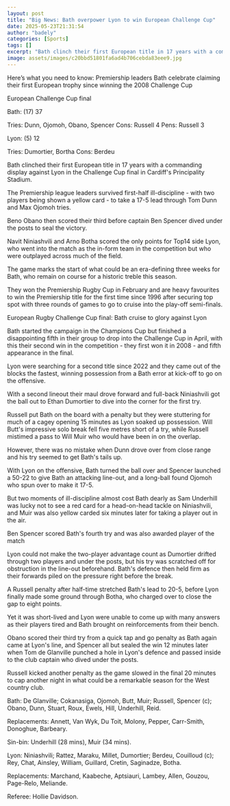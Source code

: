 ```yaml
---
layout: post
title: "Big News: Bath overpower Lyon to win European Challenge Cup"
date: 2025-05-23T21:31:54
author: "badely"
categories: [Sports]
tags: []
excerpt: "Bath clinch their first European title in 17 years with a commanding display against Lyon in the Challenge Cup final."
image: assets/images/c20bbd51801fa6ad4b706cebda83eee9.jpg
---
```


Here’s what you need to know: Premiership leaders Bath celebrate claiming their first European trophy since winning the 2008 Challenge Cup

European Challenge Cup final

Bath: (17) 37

Tries: Dunn, Ojomoh, Obano, Spencer Cons: Russell 4 Pens: Russell 3

Lyon: (5) 12

Tries: Dumortier, Bortha Cons: Berdeu 

Bath clinched their first European title in 17 years with a commanding display against Lyon in the Challenge Cup final in Cardiff's Principality Stadium.

The Premiership league leaders survived first-half ill-discipline - with two players being shown a yellow card - to take a 17-5 lead through Tom Dunn and Max Ojomoh tries.

Beno Obano then scored their third before captain Ben Spencer dived under the posts to seal the victory.

Navit Niniashvili and Arno Botha scored the only points for Top14 side Lyon, who went into the match as the in-form team in the competition but who were outplayed across much of the field. 

The game marks the start of what could be an era-defining three weeks for Bath, who remain on course for a historic treble this season.

They won the Premiership Rugby Cup in February and are heavy favourites to win the Premiership title for the first time since 1996 after securing top spot with three rounds of games to go to cruise into the play-off semi-finals.

European Rugby Challenge Cup final: Bath cruise to glory against Lyon

Bath started the campaign in the Champions Cup but finished a disappointing fifth in their group to drop into the Challenge Cup in April, with this their second win in the competition - they first won it in 2008 - and fifth appearance in the final.

Lyon were searching for a second title since 2022 and they came out of the blocks the fastest, winning possession from a Bath error at kick-off to go on the offensive.

With a second lineout their maul drove forward and full-back Niniashvili got the ball out to Ethan Dumortier to dive into the corner for the first try.

Russell put Bath on the board with a penalty but they were stuttering for much of a cagey opening 15 minutes as Lyon soaked up possession. Will Butt's impressive solo break fell five metres short of a try, while Russell mistimed a pass to Will Muir who would have been in on the overlap.

However, there was no mistake when Dunn drove over from close range and his try seemed to get Bath's tails up.

With Lyon on the offensive, Bath turned the ball over and Spencer launched a 50-22 to give Bath an attacking line-out, and a long-ball found Ojomoh who spun over to make it 17-5.

But two moments of ill-discipline almost cost Bath dearly as Sam Underhill was lucky not to see a red card for a head-on-head tackle on Niniashvili, and Muir was also yellow carded six minutes later for taking a player out in the air.

Ben Spencer scored Bath's fourth try and was also awarded player of the match 

Lyon could not make the two-player advantage count as Dumortier drifted through two players and under the posts, but his try was scratched off for obstruction in the line-out beforehand. Bath's defence then held firm as their forwards piled on the pressure right before the break.

A Russell penalty after half-time stretched Bath's lead to 20-5, before Lyon finally made some ground through Botha, who charged over to close the gap to eight points.

Yet it was short-lived and Lyon were unable to come up with many answers as their players tired and Bath brought on reinforcements from their bench. 

Obano scored their third try from a quick tap and go penalty as Bath again came at Lyon's line, and Spencer all but sealed the win 12 minutes later when Tom de Glanville punched a hole in Lyon's defence and passed inside to the club captain who dived under the posts. 

Russell kicked another penalty as the game slowed in the final 20 minutes to cap another night in what could be a remarkable season for the West country club.

Bath: De Glanville; Cokanasiga, Ojomoh, Butt, Muir; Russell, Spencer (c); Obano, Dunn, Stuart, Roux, Ewels, Hill, Underhill, Reid.

Replacements: Annett, Van Wyk, Du Toit, Molony, Pepper, Carr-Smith, Donoghue, Barbeary.

Sin-bin: Underhill (28 mins), Muir (34 mins).

Lyon: Niniashvili; Rattez, Maraku, Millet, Dumortier; Berdeu, Couilloud (c); Rey, Chat, Ainsley, William, Guillard, Cretin, Saginadze, Botha.

Replacements: Marchand, Kaabeche, Aptsiauri, Lambey, Allen, Gouzou, Page-Relo, Meliande.

Referee: Hollie Davidson.

